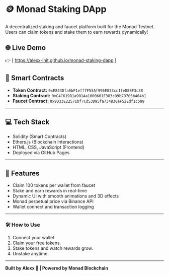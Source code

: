# 🪙 Monad Staking DApp

A decentralized staking and faucet platform built for the Monad Testnet.  
Users can claim tokens and stake them to earn rewards dynamically!


## 🌐 Live Demo
👉 [ https://alexx-init.github.io/monad-staking-dapp ]


## 🧱 Smart Contracts
- **Token Contract:** `0xE843Dfa0bF1eff7F55Af996E833cc1feD88F3c38`
- **Staking Contract:** `0xC4C619B1a901Aa1000601F383cD9b7D705b404b1`
- **Faucet Contract:** `0x9D33E22571bf7Cd53D95fa734830aF52Edf1c599`

---

## 💻 Tech Stack
- Solidity (Smart Contracts)
- Ethers.js (Blockchain Interactions)
- HTML, CSS, JavaScript (Frontend)
- Deployed via GitHub Pages

---

## 🚀 Features
- Claim 100 tokens per wallet from faucet
- Stake and earn rewards in real-time
- Dynamic UI with smooth animations and 3D effects
- Monad perpetual price via Binance API
- Wallet connect and transaction logging

---

### 🛠️ How to Use
1. Connect your wallet.
2. Claim your free tokens.
3. Stake tokens and watch rewards grow.
4. Unstake anytime.

---

**Built by Alexx 🚀 | Powered by Monad Blockchain**
